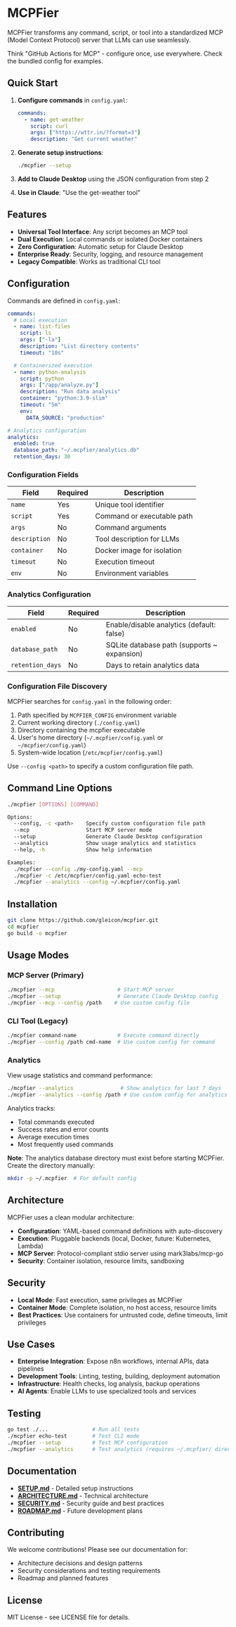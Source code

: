 # MCPFier

MCPFier transforms any command, script, or tool into a standardized MCP (Model Context Protocol) server that LLMs can use seamlessly.

Think "GitHub Actions for MCP" - configure once, use everywhere. Check the bundled config for examples.

## Quick Start

1. **Configure commands** in `config.yaml`:

   ```yaml
   commands:
     - name: get-weather
       script: curl
       args: ["https://wttr.in/?format=3"]
       description: "Get current weather"
   ```

2. **Generate setup instructions**:

   ```bash
   ./mcpfier --setup
   ```

3. **Add to Claude Desktop** using the JSON configuration from step 2

4. **Use in Claude**: "Use the get-weather tool"

## Features

- **Universal Tool Interface**: Any script becomes an MCP tool
- **Dual Execution**: Local commands or isolated Docker containers
- **Zero Configuration**: Automatic setup for Claude Desktop
- **Enterprise Ready**: Security, logging, and resource management
- **Legacy Compatible**: Works as traditional CLI tool

## Configuration

Commands are defined in `config.yaml`:

```yaml
commands:
  # Local execution
  - name: list-files
    script: ls
    args: ["-la"]
    description: "List directory contents"
    timeout: "10s"

  # Containerized execution  
  - name: python-analysis
    script: python
    args: ["/app/analyze.py"]
    description: "Run data analysis"
    container: "python:3.9-slim"
    timeout: "5m"
    env:
      DATA_SOURCE: "production"

# Analytics configuration
analytics:
  enabled: true
  database_path: "~/.mcpfier/analytics.db"
  retention_days: 30
```

### Configuration Fields

| Field         | Required | Description                |
| ------------- | -------- | -------------------------- |
| `name`        | Yes      | Unique tool identifier     |
| `script`      | Yes      | Command or executable path |
| `args`        | No       | Command arguments          |
| `description` | No       | Tool description for LLMs  |
| `container`   | No       | Docker image for isolation |
| `timeout`     | No       | Execution timeout          |
| `env`         | No       | Environment variables      |

### Analytics Configuration

| Field            | Required | Description                           |
| ---------------- | -------- | ------------------------------------- |
| `enabled`        | No       | Enable/disable analytics (default: false) |
| `database_path`  | No       | SQLite database path (supports ~ expansion) |
| `retention_days` | No       | Days to retain analytics data         |

### Configuration File Discovery

MCPFier searches for `config.yaml` in the following order:

1. Path specified by `MCPFIER_CONFIG` environment variable
2. Current working directory (`./config.yaml`)
3. Directory containing the mcpfier executable
4. User's home directory (`~/.mcpfier/config.yaml` or `~/mcpfier/config.yaml`)
5. System-wide location (`/etc/mcpfier/config.yaml`)

Use `--config <path>` to specify a custom configuration file path.

## Command Line Options

```bash
./mcpfier [OPTIONS] [COMMAND]

Options:
  --config, -c <path>    Specify custom configuration file path
  --mcp                  Start MCP server mode
  --setup                Generate Claude Desktop configuration
  --analytics            Show usage analytics and statistics
  --help, -h             Show help information

Examples:
  ./mcpfier --config ./my-config.yaml --mcp
  ./mcpfier -c /etc/mcpfier/config.yaml echo-test
  ./mcpfier --analytics --config ~/.mcpfier/config.yaml
```

## Installation

```bash
git clone https://github.com/gleicon/mcpfier.git
cd mcpfier
go build -o mcpfier
```

## Usage Modes

### MCP Server (Primary)

```bash
./mcpfier --mcp                    # Start MCP server
./mcpfier --setup                  # Generate Claude Desktop config
./mcpfier --mcp --config /path    # Use custom config file
```

### CLI Tool (Legacy)

```bash
./mcpfier command-name             # Execute command directly
./mcpfier --config /path cmd-name  # Use custom config for command
```

### Analytics

View usage statistics and command performance:

```bash
./mcpfier --analytics               # Show analytics for last 7 days
./mcpfier --analytics --config /path # Use custom config for analytics
```

Analytics tracks:
- Total commands executed
- Success rates and error counts
- Average execution times
- Most frequently used commands

**Note**: The analytics database directory must exist before starting MCPFier. Create the directory manually:

```bash
mkdir -p ~/.mcpfier  # For default config
```

## Architecture

MCPFier uses a clean modular architecture:

- **Configuration**: YAML-based command definitions with auto-discovery
- **Execution**: Pluggable backends (local, Docker, future: Kubernetes, Lambda)
- **MCP Server**: Protocol-compliant stdio server using mark3labs/mcp-go
- **Security**: Container isolation, resource limits, sandboxing

## Security

- **Local Mode**: Fast execution, same privileges as MCPFier
- **Container Mode**: Complete isolation, no host access, resource limits
- **Best Practices**: Use containers for untrusted code, define timeouts, limit privileges

## Use Cases

- **Enterprise Integration**: Expose n8n workflows, internal APIs, data pipelines
- **Development Tools**: Linting, testing, building, deployment automation  
- **Infrastructure**: Health checks, log analysis, backup operations
- **AI Agents**: Enable LLMs to use specialized tools and services

## Testing

```bash
go test ./...              # Run all tests
./mcpfier echo-test        # Test CLI mode
./mcpfier --setup          # Test MCP configuration
./mcpfier --analytics      # Test analytics (requires ~/.mcpfier/ directory)
```

## Documentation

- **[SETUP.md](SETUP.md)** - Detailed setup instructions
- **[ARCHITECTURE.md](ARCHITECTURE.md)** - Technical architecture
- **[SECURITY.md](SECURITY.md)** - Security guide and best practices
- **[ROADMAP.md](ROADMAP.md)** - Future development plans

## Contributing

We welcome contributions! Please see our documentation for:
- Architecture decisions and design patterns
- Security considerations and testing requirements
- Roadmap and planned features

## License

MIT License - see LICENSE file for details.